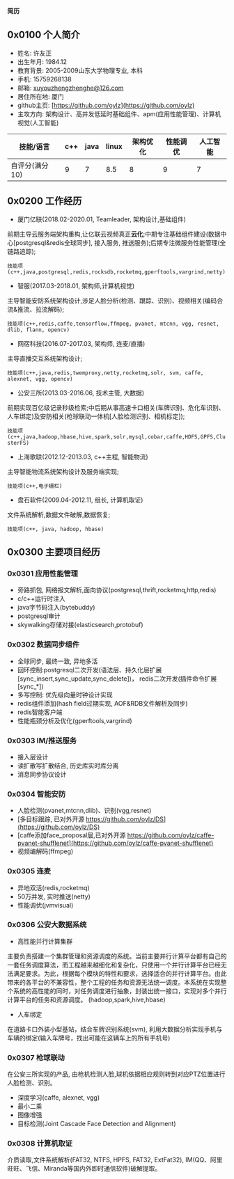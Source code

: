 **简历**
## 0x0100 个人简介

* 姓名: 许友正
* 出生年月: 1984.12
* 教育背景: 2005-2009山东大学物理专业, 本科
* 手机: 15759268138
* 邮箱: xuyouzhengzhenghe@126.com
* 居住所在地: 厦门
* github主页:  [https://github.com/oylz](https://github.com/oylz)
* 主攻方向: 架构设计、高并发低延时基础组件、apm(应用性能管理)、计算机视觉(人工智能)

技能/语言|c++|java|linux|架构优化|性能调优|人工智能
-|-|-|-|-|-|-
自评分(满分10)|9|7|8.5|8|9|7

## 0x0200 工作经历

* 厦门亿联(2018.02-2020.01, Teamleader, 架构设计,基础组件)

前期主导云服务端架构重构,让亿联云视频真正**云化**;中期专注基础组件建设\(数据中心\[postgresql&redis全球同步\], 接入服务, 推送服务\);后期专注微服务性能管理\(全链路追踪\);

   ```技能项(c++,java,postgresql,redis,rocksdb,rocketmq,gperftools,vargrind,netty)```

* 智服(2017.03-2018.01, 架构师,计算机视觉)

主导智能安防系统架构设计,涉足人脸分析\(检测、跟踪、识别\)、视频相关\(编码合流&推流、拉流解码\);

   ```技能项(c++,redis,caffe,tensorflow,ffmpeg, pvanet, mtcnn, vgg, resnet, dlib, flann, opencv)```

* 网宿科技(2016.07-2017.03, 架构师, 连麦/直播)

主导直播交互系统架构设计;

   ```技能项(c++,java,redis,twemproxy,netty,rocketmq,solr, svm, caffe, alexnet, vgg, opencv)```

* 公安三所(2013.03-2016.06, 技术主管, 大数据)

前期实现百亿级记录秒级检索;中后期从事高速卡口相关\(车牌识别、危化车识别、人车绑定\)及安防相关\(枪球联动一体机\[人脸检测识别、相机标定\]\);

   ```技能项(c++,java,hadoop,hbase,hive,spark,solr,mysql,cobar,caffe,HDFS,GPFS,ClusterFS)```

* 上海歌联(2012.12-2013.03, c++主程, 智能物流)

主导智能物流系统架构设计及服务端实现;

   ```技能项(c++,电子栅栏)```

* 盘石软件(2009.04-2012.11, 组长, 计算机取证)

文件系统解析,数据文件破解,数据恢复;

   ```技能项(c++, java, hadoop, hbase)```

## 0x0300 主要项目经历

### 0x0301 应用性能管理
* 旁路抓包, 网络报文解析,面向协议(postgresql,thrift,rocketmq,http,redis)
* c/c++运行时注入
* java字节码注入(bytebuddy)
* postgresql审计
* skywalking存储对接(elasticsearch,protobuf)

### 0x0302 数据同步组件
* 全球同步, 最终一致, 异地多活
* 回环控制:postgresql二次开发\(语法层、持久化层扩展\[sync_insert,sync_update,sync_delete\]\)， redis二次开发\(插件命令扩展\[sync_\*\]\)
* 多写控制: 优先级向量时钟设计实现
* redis组件添加\(hash field过期实现, AOF&RDB文件解析及同步\) 
* redis智能客户端
* 性能瓶颈分析及优化\(gperftools,vargrind\)

### 0x0303 IM/推送服务
* 接入层设计
* 读扩散写扩散结合, 历史库实时库分离
* 消息同步协议设计

### 0x0304 智能安防
* 人脸检测(pvanet,mtcnn,dlib)、识别(vgg,resnet)
* [多目标跟踪, 已对外开源 https://github.com/oylz/DS](https://github.com/oylz/DS)
* [caffe添加face_proposal层,已对外开源 https://github.com/oylz/caffe-pvanet-shufflenet](https://github.com/oylz/caffe-pvanet-shufflenet)
* 视频编解码(ffmpeg)

### 0x0305 连麦
* 异地双活(redis,rocketmq)
* 50万并发, 实时推送(netty)
* 性能调优(jvmvisual)

### 0x0306 公安大数据系统
* 高性能并行计算集群

主要负责搭建一个集群管理和资源调度的系统。当前主要并行计算平台都有自己的一套任务调度算法，而工程越来越细化和复杂化，只使用一个并行计算平台已经无法满足要求。为此，根据每个模块的特性和要求，选择适合的并行计算平台。由此带来的各平台的不兼容性，整个工程的任务和资源无法统一调度。本系统在实现整个系统的高性能的同时，对任务调度进行抽象，封装出统一接口，实现对多个并行计算平台的任务和资源调度。
(hadoop,spark,hive,hbase)


* 人车绑定

在道路卡口外装小型基站，结合车牌识别系统(svm), 利用大数据分析实现手机与车辆的绑定(输入车牌号，找出可能在这辆车上的所有手机号)


### 0x0307 枪球联动

在公安三所实现的产品, 由枪机检测人脸,球机依据相应规则转到对应PTZ位置进行人脸检测、识别。
* 深度学习(caffe, alexnet, vgg)
* 最小二乘
* 图像增强
* 目标检测(Joint Cascade Face Detection and Alignment)

### 0x0308 计算机取证

介质读取,文件系统解析(FAT32, NTFS, HPFS, FAT32, ExtFat32), IM(QQ、阿里旺旺、飞信、Miranda等国内外即时通信软件)破解提取。








